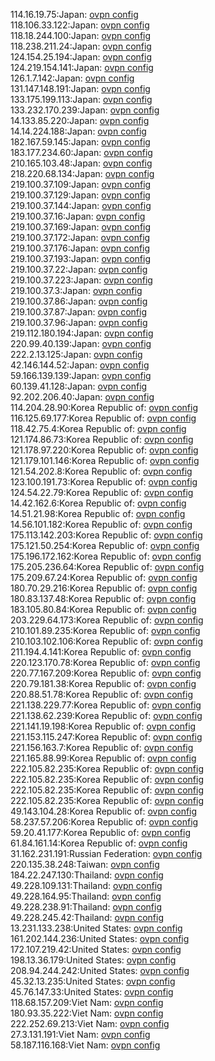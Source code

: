114.16.19.75:Japan: [ovpn config](vpn/114_16_19_75.ovpn)  
118.106.33.122:Japan: [ovpn config](vpn/118_106_33_122.ovpn)  
118.18.244.100:Japan: [ovpn config](vpn/118_18_244_100.ovpn)  
118.238.211.24:Japan: [ovpn config](vpn/118_238_211_24.ovpn)  
124.154.25.194:Japan: [ovpn config](vpn/124_154_25_194.ovpn)  
124.219.154.141:Japan: [ovpn config](vpn/124_219_154_141.ovpn)  
126.1.7.142:Japan: [ovpn config](vpn/126_1_7_142.ovpn)  
131.147.148.191:Japan: [ovpn config](vpn/131_147_148_191.ovpn)  
133.175.199.113:Japan: [ovpn config](vpn/133_175_199_113.ovpn)  
133.232.170.239:Japan: [ovpn config](vpn/133_232_170_239.ovpn)  
14.133.85.220:Japan: [ovpn config](vpn/14_133_85_220.ovpn)  
14.14.224.188:Japan: [ovpn config](vpn/14_14_224_188.ovpn)  
182.167.59.145:Japan: [ovpn config](vpn/182_167_59_145.ovpn)  
183.177.234.60:Japan: [ovpn config](vpn/183_177_234_60.ovpn)  
210.165.103.48:Japan: [ovpn config](vpn/210_165_103_48.ovpn)  
218.220.68.134:Japan: [ovpn config](vpn/218_220_68_134.ovpn)  
219.100.37.109:Japan: [ovpn config](vpn/219_100_37_109.ovpn)  
219.100.37.129:Japan: [ovpn config](vpn/219_100_37_129.ovpn)  
219.100.37.144:Japan: [ovpn config](vpn/219_100_37_144.ovpn)  
219.100.37.16:Japan: [ovpn config](vpn/219_100_37_16.ovpn)  
219.100.37.169:Japan: [ovpn config](vpn/219_100_37_169.ovpn)  
219.100.37.172:Japan: [ovpn config](vpn/219_100_37_172.ovpn)  
219.100.37.176:Japan: [ovpn config](vpn/219_100_37_176.ovpn)  
219.100.37.193:Japan: [ovpn config](vpn/219_100_37_193.ovpn)  
219.100.37.22:Japan: [ovpn config](vpn/219_100_37_22.ovpn)  
219.100.37.223:Japan: [ovpn config](vpn/219_100_37_223.ovpn)  
219.100.37.3:Japan: [ovpn config](vpn/219_100_37_3.ovpn)  
219.100.37.86:Japan: [ovpn config](vpn/219_100_37_86.ovpn)  
219.100.37.87:Japan: [ovpn config](vpn/219_100_37_87.ovpn)  
219.100.37.96:Japan: [ovpn config](vpn/219_100_37_96.ovpn)  
219.112.180.194:Japan: [ovpn config](vpn/219_112_180_194.ovpn)  
220.99.40.139:Japan: [ovpn config](vpn/220_99_40_139.ovpn)  
222.2.13.125:Japan: [ovpn config](vpn/222_2_13_125.ovpn)  
42.146.144.52:Japan: [ovpn config](vpn/42_146_144_52.ovpn)  
59.166.139.139:Japan: [ovpn config](vpn/59_166_139_139.ovpn)  
60.139.41.128:Japan: [ovpn config](vpn/60_139_41_128.ovpn)  
92.202.206.40:Japan: [ovpn config](vpn/92_202_206_40.ovpn)  
114.204.28.90:Korea Republic of: [ovpn config](vpn/114_204_28_90.ovpn)  
116.125.69.177:Korea Republic of: [ovpn config](vpn/116_125_69_177.ovpn)  
118.42.75.4:Korea Republic of: [ovpn config](vpn/118_42_75_4.ovpn)  
121.174.86.73:Korea Republic of: [ovpn config](vpn/121_174_86_73.ovpn)  
121.178.97.220:Korea Republic of: [ovpn config](vpn/121_178_97_220.ovpn)  
121.179.101.146:Korea Republic of: [ovpn config](vpn/121_179_101_146.ovpn)  
121.54.202.8:Korea Republic of: [ovpn config](vpn/121_54_202_8.ovpn)  
123.100.191.73:Korea Republic of: [ovpn config](vpn/123_100_191_73.ovpn)  
124.54.22.79:Korea Republic of: [ovpn config](vpn/124_54_22_79.ovpn)  
14.42.162.6:Korea Republic of: [ovpn config](vpn/14_42_162_6.ovpn)  
14.51.21.98:Korea Republic of: [ovpn config](vpn/14_51_21_98.ovpn)  
14.56.101.182:Korea Republic of: [ovpn config](vpn/14_56_101_182.ovpn)  
175.113.142.203:Korea Republic of: [ovpn config](vpn/175_113_142_203.ovpn)  
175.121.50.254:Korea Republic of: [ovpn config](vpn/175_121_50_254.ovpn)  
175.196.172.162:Korea Republic of: [ovpn config](vpn/175_196_172_162.ovpn)  
175.205.236.64:Korea Republic of: [ovpn config](vpn/175_205_236_64.ovpn)  
175.209.67.24:Korea Republic of: [ovpn config](vpn/175_209_67_24.ovpn)  
180.70.29.216:Korea Republic of: [ovpn config](vpn/180_70_29_216.ovpn)  
180.83.137.48:Korea Republic of: [ovpn config](vpn/180_83_137_48.ovpn)  
183.105.80.84:Korea Republic of: [ovpn config](vpn/183_105_80_84.ovpn)  
203.229.64.173:Korea Republic of: [ovpn config](vpn/203_229_64_173.ovpn)  
210.101.89.235:Korea Republic of: [ovpn config](vpn/210_101_89_235.ovpn)  
210.103.102.106:Korea Republic of: [ovpn config](vpn/210_103_102_106.ovpn)  
211.194.4.141:Korea Republic of: [ovpn config](vpn/211_194_4_141.ovpn)  
220.123.170.78:Korea Republic of: [ovpn config](vpn/220_123_170_78.ovpn)  
220.77.167.209:Korea Republic of: [ovpn config](vpn/220_77_167_209.ovpn)  
220.79.181.38:Korea Republic of: [ovpn config](vpn/220_79_181_38.ovpn)  
220.88.51.78:Korea Republic of: [ovpn config](vpn/220_88_51_78.ovpn)  
221.138.229.77:Korea Republic of: [ovpn config](vpn/221_138_229_77.ovpn)  
221.138.62.239:Korea Republic of: [ovpn config](vpn/221_138_62_239.ovpn)  
221.141.19.198:Korea Republic of: [ovpn config](vpn/221_141_19_198.ovpn)  
221.153.115.247:Korea Republic of: [ovpn config](vpn/221_153_115_247.ovpn)  
221.156.163.7:Korea Republic of: [ovpn config](vpn/221_156_163_7.ovpn)  
221.165.88.99:Korea Republic of: [ovpn config](vpn/221_165_88_99.ovpn)  
222.105.82.235:Korea Republic of: [ovpn config](vpn/222_105_82_235.ovpn)  
222.105.82.235:Korea Republic of: [ovpn config](vpn/222_105_82_235.ovpn)  
222.105.82.235:Korea Republic of: [ovpn config](vpn/222_105_82_235.ovpn)  
222.105.82.235:Korea Republic of: [ovpn config](vpn/222_105_82_235.ovpn)  
49.143.104.28:Korea Republic of: [ovpn config](vpn/49_143_104_28.ovpn)  
58.237.57.206:Korea Republic of: [ovpn config](vpn/58_237_57_206.ovpn)  
59.20.41.177:Korea Republic of: [ovpn config](vpn/59_20_41_177.ovpn)  
61.84.161.14:Korea Republic of: [ovpn config](vpn/61_84_161_14.ovpn)  
31.162.231.191:Russian Federation: [ovpn config](vpn/31_162_231_191.ovpn)  
220.135.38.248:Taiwan: [ovpn config](vpn/220_135_38_248.ovpn)  
184.22.247.130:Thailand: [ovpn config](vpn/184_22_247_130.ovpn)  
49.228.109.131:Thailand: [ovpn config](vpn/49_228_109_131.ovpn)  
49.228.164.95:Thailand: [ovpn config](vpn/49_228_164_95.ovpn)  
49.228.238.91:Thailand: [ovpn config](vpn/49_228_238_91.ovpn)  
49.228.245.42:Thailand: [ovpn config](vpn/49_228_245_42.ovpn)  
13.231.133.238:United States: [ovpn config](vpn/13_231_133_238.ovpn)  
161.202.144.236:United States: [ovpn config](vpn/161_202_144_236.ovpn)  
172.107.219.42:United States: [ovpn config](vpn/172_107_219_42.ovpn)  
198.13.36.179:United States: [ovpn config](vpn/198_13_36_179.ovpn)  
208.94.244.242:United States: [ovpn config](vpn/208_94_244_242.ovpn)  
45.32.13.235:United States: [ovpn config](vpn/45_32_13_235.ovpn)  
45.76.147.33:United States: [ovpn config](vpn/45_76_147_33.ovpn)  
118.68.157.209:Viet Nam: [ovpn config](vpn/118_68_157_209.ovpn)  
180.93.35.222:Viet Nam: [ovpn config](vpn/180_93_35_222.ovpn)  
222.252.69.213:Viet Nam: [ovpn config](vpn/222_252_69_213.ovpn)  
27.3.131.191:Viet Nam: [ovpn config](vpn/27_3_131_191.ovpn)  
58.187.116.168:Viet Nam: [ovpn config](vpn/58_187_116_168.ovpn)  
